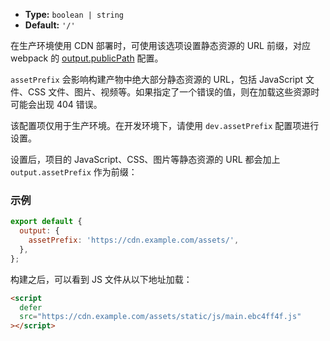- **Type:** `boolean | string`
- **Default:** `'/'`

在生产环境使用 CDN 部署时，可使用该选项设置静态资源的 URL 前缀，对应 webpack 的 [output.publicPath](https://webpack.js.org/guides/public-path/) 配置。

`assetPrefix` 会影响构建产物中绝大部分静态资源的 URL，包括 JavaScript 文件、CSS 文件、图片、视频等。如果指定了一个错误的值，则在加载这些资源时可能会出现 404 错误。

该配置项仅用于生产环境。在开发环境下，请使用 `dev.assetPrefix` 配置项进行设置。

设置后，项目的 JavaScript、CSS、图片等静态资源的 URL 都会加上 `output.assetPrefix` 作为前缀：

### 示例

```js
export default {
  output: {
    assetPrefix: 'https://cdn.example.com/assets/',
  },
};
```

构建之后，可以看到 JS 文件从以下地址加载：

```html
<script
  defer
  src="https://cdn.example.com/assets/static/js/main.ebc4ff4f.js"
></script>
```
